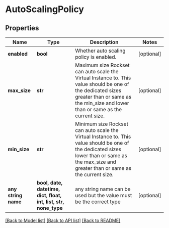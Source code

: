 # AutoScalingPolicy


## Properties
Name | Type | Description | Notes
------------ | ------------- | ------------- | -------------
**enabled** | **bool** | Whether auto scaling policy is enabled. | [optional] 
**max_size** | **str** | Maximum size Rockset can auto scale the Virtual Instance to. This value should be one of the dedicated sizes greater than or same as the min_size and lower than or same as the current size. | [optional] 
**min_size** | **str** | Minimum size Rockset can auto scale the Virtual Instance to. This value should be one of the dedicated sizes lower than or same as the max_size and greater than or same as the current size. | [optional] 
**any string name** | **bool, date, datetime, dict, float, int, list, str, none_type** | any string name can be used but the value must be the correct type | [optional]

[[Back to Model list]](../README.md#documentation-for-models) [[Back to API list]](../README.md#documentation-for-api-endpoints) [[Back to README]](../README.md)


